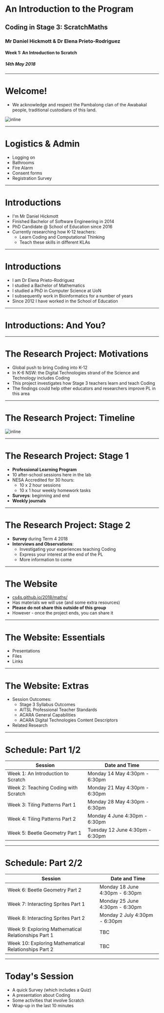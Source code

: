 # An Introduction to the Program

## Coding in Stage 3: ScratchMaths

### Mr Daniel Hickmott & Dr Elena Prieto-Rodriguez

#### Week 1: An Introduction to Scratch

##### 14th May 2018

---

# Welcome!

- We acknowledge and respect the Pambalong clan of the Awabakal people, traditional custodians of this land.

![inline](https://cs4s.github.io/2018/common/presentations/intro_to_research/this_land.png)

---

# Logistics & Admin

- Logging on
- Bathrooms
- Fire Alarm
- Consent forms
- Registration Survey

---

# Introductions

- I'm Mr Daniel Hickmott
- Finished Bachelor of Software Engineering in 2014
- PhD Candidate @ School of Education since 2016
- Currently researching how K-12 teachers:
	- Learn Coding and Computational Thinking
	- Teach these skills in different KLAs

---

# Introductions

- I am Dr Elena Prieto-Rodriguez
- I studied a Bachelor of Mathematics
- I studied a PhD in Computer Science at UoN
- I subsequently work in Bioinformatics for a number of years
- Since 2012 I have worked in the School of Education

---

# Introductions: **And You?**

---

# The Research Project: Motivations

- Global push to bring Coding into K-12
- In K-6 NSW: the Digital Technologies strand of the Science and Technology includes Coding
- This project investigates how Stage 3 teachers learn and teach Coding
- The findings could help other educators and researchers improve PL in this area

---

# The Research Project: Timeline

![inline](https://cs4s.github.io/2018/common/presentations/intro_to_research/timeline.png)

---

# The Research Project: Stage 1

- **Professional Learning Program**
- 10 after-school sessions here in the lab
- NESA Accredited for 30 hours:
	- 10 x 2 hour sessions
	- 10 x 1 hour weekly homework tasks 
- **Surveys**: beginning and end
- **Weekly journals**

---

# The Research Project: Stage 2

- **Survey** during Term 4 2018
- **Interviews and Observations**:
	- Investigating your experiences teaching Coding 
	- Express your interest at the end of the PL
	- More information to come

---

# The Website

- [cs4s.github.io/2018/maths/](cs4s.github.io/2018/maths/)
- Has materials we will use (and some extra resources)
- **Please do not share this outside of this group**
- However - once the project ends, you can share it

---

# The Website: Essentials

- Presentations
- Files
- Links

---

# The Website: Extras

- Session Outcomes:
	- Stage 3 Syllabus Outcomes
	- AITSL Professional Teacher Standards
	- ACARA General Capabilities
	- ACARA Digital Technologies Content Descriptors 
- Related Research

---

# Schedule: Part 1/2

Session                               |  Date and Time
---------------------------------------|-----------------------------------
Week 1: An Introduction to Scratch     |  Monday 14 May 4:30pm - 6:30pm
Week 2: Teaching Coding with Scratch   |  Monday 21 May 4:30pm - 6:30pm
Week 3: Tiling Patterns Part 1         |  Monday 28 May 4:30pm - 6:30pm
Week 4: Tiling Patterns Part 2         |  Monday 4 June 4:30pm - 6:30pm
Week 5: Beetle Geometry Part 1         |  Tuesday 12 June 4:30pm - 6:30pm


---

# Schedule: Part 2/2

Session                                              |  Date and Time
------------------------------------------------------|----------------------------------
Week 6: Beetle Geometry Part 2                        |  Monday 18 June 4:30pm - 6:30pm
Week 7: Interacting Sprites Part 1                    |  Monday 25 June 4:30pm - 6:30pm
Week 8: Interacting Sprites Part 2                    |  Monday 2 July 4:30pm - 6:30pm
Week 9: Exploring Mathematical Relationships Part 1   |  TBC
Week 10: Exploring Mathematical Relationships Part 2  |  TBC


---

# Today's Session

- A quick Survey (which includes a Quiz)
- A presentation about Coding
- Some activities that involve Scratch
- Wrap-up in the last 10 minutes









